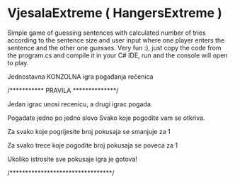 
# VjesalaExtreme ( HangersExtreme )

Simple game of guessing sentences with calculated number of tries according to the sentence size and user input where one player enters the sentence and the other one guesses. Very fun :),  just copy the code from the program.cs and compile it in your C# IDE, run and the console will open to play.

Jednostavna KONZOLNA igra pogađanja rečenica

/*********** PRAVILA **************/

  Jedan igrac unosi recenicu,
     a drugi igrac pogada.

  Pogadate jedno po jedno slovo
Svako koje pogodite vam se otkriva.

  Za svako koje pogrijesite broj
     pokusaja se smanjuje za 1

   Za svako trece koje pogodite
    broj pokusaja se poveca za 1

   Ukoliko istrosite sve pokusaje
         igra je gotova!

 /*********************************/

